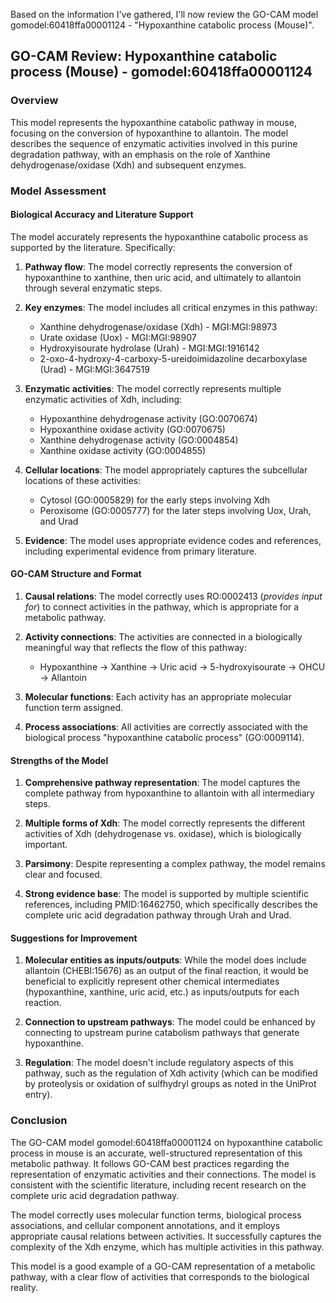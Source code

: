 Based on the information I've gathered, I'll now review the GO-CAM model gomodel:60418ffa00001124 - "Hypoxanthine catabolic process (Mouse)".

## GO-CAM Review: Hypoxanthine catabolic process (Mouse) - gomodel:60418ffa00001124

### Overview
This model represents the hypoxanthine catabolic pathway in mouse, focusing on the conversion of hypoxanthine to allantoin. The model describes the sequence of enzymatic activities involved in this purine degradation pathway, with an emphasis on the role of Xanthine dehydrogenase/oxidase (Xdh) and subsequent enzymes.

### Model Assessment

#### Biological Accuracy and Literature Support

The model accurately represents the hypoxanthine catabolic process as supported by the literature. Specifically:

1. **Pathway flow**: The model correctly represents the conversion of hypoxanthine to xanthine, then uric acid, and ultimately to allantoin through several enzymatic steps.

2. **Key enzymes**: The model includes all critical enzymes in this pathway:
   - Xanthine dehydrogenase/oxidase (Xdh) - MGI:MGI:98973
   - Urate oxidase (Uox) - MGI:MGI:98907
   - Hydroxyisourate hydrolase (Urah) - MGI:MGI:1916142
   - 2-oxo-4-hydroxy-4-carboxy-5-ureidoimidazoline decarboxylase (Urad) - MGI:MGI:3647519

3. **Enzymatic activities**: The model correctly represents multiple enzymatic activities of Xdh, including:
   - Hypoxanthine dehydrogenase activity (GO:0070674)
   - Hypoxanthine oxidase activity (GO:0070675)
   - Xanthine dehydrogenase activity (GO:0004854)
   - Xanthine oxidase activity (GO:0004855)

4. **Cellular locations**: The model appropriately captures the subcellular locations of these activities:
   - Cytosol (GO:0005829) for the early steps involving Xdh
   - Peroxisome (GO:0005777) for the later steps involving Uox, Urah, and Urad

5. **Evidence**: The model uses appropriate evidence codes and references, including experimental evidence from primary literature.

#### GO-CAM Structure and Format

1. **Causal relations**: The model correctly uses RO:0002413 (*provides input for*) to connect activities in the pathway, which is appropriate for a metabolic pathway.

2. **Activity connections**: The activities are connected in a biologically meaningful way that reflects the flow of this pathway:
   - Hypoxanthine → Xanthine → Uric acid → 5-hydroxyisourate → OHCU → Allantoin

3. **Molecular functions**: Each activity has an appropriate molecular function term assigned.

4. **Process associations**: All activities are correctly associated with the biological process "hypoxanthine catabolic process" (GO:0009114).

#### Strengths of the Model

1. **Comprehensive pathway representation**: The model captures the complete pathway from hypoxanthine to allantoin with all intermediary steps.

2. **Multiple forms of Xdh**: The model correctly represents the different activities of Xdh (dehydrogenase vs. oxidase), which is biologically important.

3. **Parsimony**: Despite representing a complex pathway, the model remains clear and focused.

4. **Strong evidence base**: The model is supported by multiple scientific references, including PMID:16462750, which specifically describes the complete uric acid degradation pathway through Urah and Urad.

#### Suggestions for Improvement

1. **Molecular entities as inputs/outputs**: While the model does include allantoin (CHEBI:15676) as an output of the final reaction, it would be beneficial to explicitly represent other chemical intermediates (hypoxanthine, xanthine, uric acid, etc.) as inputs/outputs for each reaction.

2. **Connection to upstream pathways**: The model could be enhanced by connecting to upstream purine catabolism pathways that generate hypoxanthine.

3. **Regulation**: The model doesn't include regulatory aspects of this pathway, such as the regulation of Xdh activity (which can be modified by proteolysis or oxidation of sulfhydryl groups as noted in the UniProt entry).

### Conclusion

The GO-CAM model gomodel:60418ffa00001124 on hypoxanthine catabolic process in mouse is an accurate, well-structured representation of this metabolic pathway. It follows GO-CAM best practices regarding the representation of enzymatic activities and their connections. The model is consistent with the scientific literature, including recent research on the complete uric acid degradation pathway.

The model correctly uses molecular function terms, biological process associations, and cellular component annotations, and it employs appropriate causal relations between activities. It successfully captures the complexity of the Xdh enzyme, which has multiple activities in this pathway.

This model is a good example of a GO-CAM representation of a metabolic pathway, with a clear flow of activities that corresponds to the biological reality.